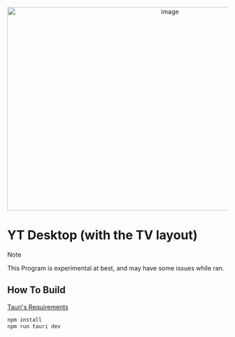 <p align="center">
  <img width="728" height="466" alt="image" src="https://github.com/user-attachments/assets/055d3535-bcec-4f65-9736-421a10f96b1a" />
</p>

# YT Desktop (with the TV layout)
> [!NOTE]
> This Program is experimental at best, and may have some issues while ran.
## How To Build
[Tauri's Requirements](https://v2.tauri.app/start/prerequisites/)

```bash
npm install
npm run tauri dev
```

